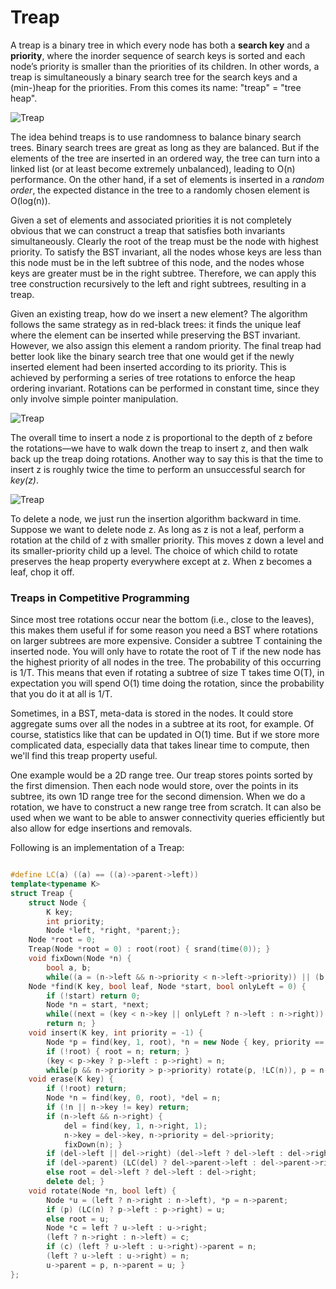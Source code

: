 # Treap

A treap is a binary tree in which every node has both a **search key** and a **priority**, where the inorder sequence of search keys is sorted and each node’s priority is smaller than the priorities of its children. In other words, a treap is simultaneously a binary search tree for the search keys and a (min-)heap for the priorities. From this comes its name: "treap" = "tree heap".

![Treap](https://i.imgur.com/8XHatEf.png)

The idea behind treaps is to use randomness to balance binary search trees. Binary search trees are great as long as they are balanced. But if the elements of the tree are inserted in an ordered way, the tree can turn into a linked list (or at least become extremely unbalanced), leading to O(n) performance. On the other hand, if a set of elements is inserted in a _random order_, the expected distance in the tree to a randomly chosen element is O(log(n)).

Given a set of elements and associated priorities it is not completely obvious that we can construct a treap that satisfies both invariants simultaneously. Clearly the root of the treap must be the node with highest priority. To satisfy the BST invariant, all the nodes whose keys are less than this node must be in the left subtree of this node, and the nodes whose keys are greater must be in the right subtree. Therefore, we can apply this tree construction recursively to the left and right subtrees, resulting in a treap.

Given an existing treap, how do we insert a new element? The algorithm follows the same strategy as in red-black trees: it finds the unique leaf where the element can be inserted while preserving the BST invariant. However, we also assign this element a random priority. The final treap had better look like the binary search tree that one would get if the newly inserted element had been inserted according to its priority. This is achieved by performing a series of tree rotations to enforce the heap ordering invariant. Rotations can be performed in constant time, since they only involve simple pointer manipulation.

![Treap](https://i.imgur.com/3eE4KTJ.png)

The overall time to insert a node z is proportional to the depth of z before the rotations—we have to walk down the treap to insert z, and then walk back up the treap doing rotations. Another way to say this is that the time to insert z is roughly twice the time to perform an unsuccessful search for _key(z)_.

![Treap](https://i.imgur.com/imJ73iT.png)

To delete a node, we just run the insertion algorithm backward in time. Suppose we want to delete node z. As long as z is not a leaf, perform a rotation at the child of z with smaller priority. This moves z down a level and its smaller-priority child up a level. The choice of which child to rotate preserves the heap property everywhere except at z. When z becomes a leaf, chop it off.

### Treaps in Competitive Programming

Since most tree rotations occur near the bottom (i.e., close to the leaves), this makes them useful if for some reason you need a BST where rotations on larger subtrees are more expensive. Consider a subtree T containing the inserted node. You will only have to rotate the root of T if the new node has the highest priority of all nodes in the tree. The probability of this occurring is 1/T. This means that even if rotating a subtree of size T takes time O(T), in expectation you will spend O(1) time doing the rotation, since the probability that you do it at all is 1/T.

Sometimes, in a BST, meta-data is stored in the nodes. It could store aggregate sums over all the nodes in a subtree at its root, for example. Of course, statistics like that can be updated in O(1) time. But if we store more complicated data, especially data that takes linear time to compute, then we'll find this treap property useful.

One example would be a 2D range tree. Our treap stores points sorted by the first dimension. Then each node would store, over the points in its subtree, its own 1D range tree for the second dimension. When we do a rotation, we have to construct a new range tree from scratch. It can also be used when we want to be able to answer connectivity queries efficiently but also allow for edge insertions and removals.

Following is an implementation of a Treap:

```cpp

#define LC(a) ((a) == ((a)->parent->left))
template<typename K>
struct Treap {
	struct Node {
		K key;
		int priority;
		Node *left, *right, *parent;};
	Node *root = 0;
	Treap(Node *root = 0) : root(root) { srand(time(0)); }
	void fixDown(Node *n) {
		bool a, b;
		while((a = (n->left && n->priority < n->left->priority)) || (b = (n->right && n->priority < n->right->priority))) rotate(n, a && b ? rand()%2 : b); }
	Node *find(K key, bool leaf, Node *start, bool onlyLeft = 0) {
		if (!start) return 0;
		Node *n = start, *next;
		while((next = (key < n->key || onlyLeft ? n->left : n->right)) && (leaf || key != n->key)) n = next;
		return n; }
	void insert(K key, int priority = -1) {
		Node *p = find(key, 1, root), *n = new Node { key, priority == -1 ? rand()%100000 : priority , 0, 0, p };
		if (!root) { root = n; return; }
		(key < p->key ? p->left : p->right) = n;
		while(p && n->priority > p->priority) rotate(p, !LC(n)), p = n->parent; }
	void erase(K key) {
		if (!root) return;
		Node *n = find(key, 0, root), *del = n;
		if (!n || n->key != key) return;
		if (n->left && n->right) {
			del = find(key, 1, n->right, 1);
			n->key = del->key, n->priority = del->priority;
			fixDown(n); }
		if (del->left || del->right) (del->left ? del->left : del->right)->parent = del->parent;
		if (del->parent) (LC(del) ? del->parent->left : del->parent->right) = del->left ? del->left : del->right;
		else root = del->left ? del->left : del->right;
		delete del; }
	void rotate(Node *n, bool left) {
		Node *u = (left ? n->right : n->left), *p = n->parent;
		if (p) (LC(n) ? p->left : p->right) = u;
		else root = u;
		Node *c = left ? u->left : u->right;
		(left ? n->right : n->left) = c;
		if (c) (left ? u->left : u->right)->parent = n;
		(left ? u->left : u->right) = n;
		u->parent = p, n->parent = u; }
};

```
